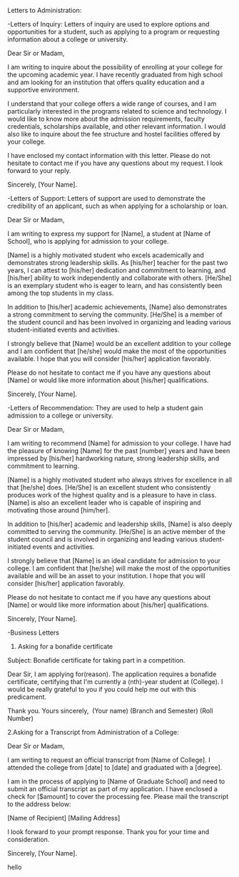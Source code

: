 Letters to Administration:

-Letters of Inquiry: Letters of inquiry are used to explore options and opportunities for a student, such as applying to a program or requesting information about a college or university.

Dear Sir or Madam, 

I am writing to inquire about the possibility of enrolling at your college for the upcoming academic year. I have recently graduated from high school and am looking for an institution that offers quality education and a supportive environment. 

I understand that your college offers a wide range of courses, and I am particularly interested in the programs related to science and technology. I would like to know more about the admission requirements, faculty credentials, scholarships available, and other relevant information. I would also like to inquire about the fee structure and hostel facilities offered by your college. 

I have enclosed my contact information with this letter. Please do not hesitate to contact me if you have any questions about my request. I look forward to your reply. 

Sincerely, 
[Your Name].

-Letters of Support: Letters of support are used to demonstrate the credibility of an applicant, such as when applying for a scholarship or loan.

Dear Sir or Madam, 

I am writing to express my support for [Name], a student at [Name of School], who is applying for admission to your college. 

[Name] is a highly motivated student who excels academically and demonstrates strong leadership skills. As [his/her] teacher for the past two years, I can attest to [his/her] dedication and commitment to learning, and [his/her] ability to work independently and collaborate with others. [He/She] is an exemplary student who is eager to learn, and has consistently been among the top students in my class. 

In addition to [his/her] academic achievements, [Name] also demonstrates a strong commitment to serving the community. [He/She] is a member of the student council and has been involved in organizing and leading various student-initiated events and activities. 

I strongly believe that [Name] would be an excellent addition to your college and I am confident that [he/she] would make the most of the opportunities available. I hope that you will consider [his/her] application favorably. 

Please do not hesitate to contact me if you have any questions about [Name] or would like more information about [his/her] qualifications. 

Sincerely, 
[Your Name].


-Letters of Recommendation: They are used to help a student gain admission to a college or university.

Dear Sir or Madam, 

I am writing to recommend [Name] for admission to your college. I have had the pleasure of knowing [Name] for the past [number] years and have been impressed by [his/her] hardworking nature, strong leadership skills, and commitment to learning. 

[Name] is a highly motivated student who always strives for excellence in all that [he/she] does. [He/She] is an excellent student who consistently produces work of the highest quality and is a pleasure to have in class. [Name] is also an excellent leader who is capable of inspiring and motivating those around [him/her]. 

In addition to [his/her] academic and leadership skills, [Name] is also deeply committed to serving the community. [He/She] is an active member of the student council and is involved in organizing and leading various student-initiated events and activities. 

I strongly believe that [Name] is an ideal candidate for admission to your college. I am confident that [he/she] will make the most of the opportunities available and will be an asset to your institution. I hope that you will consider [his/her] application favorably. 

Please do not hesitate to contact me if you have any questions about [Name] or would like more information about [his/her] qualifications. 

Sincerely, 
[Your Name].

-Business Letters
1. Asking for a bonafide certificate

Subject: Bonafide certificate for taking part in a competition.

Dear Sir, I am applying for(reason). The application requires a bonafide certificate, certifying that I'm currently a (nth)-year student at (College). I would be really grateful to you if you could help me out with this predicament.

Thank you.
Yours sincerely,
 (Your name)
(Branch and Semester)
(Roll Number)

2.Asking for a Transcript from Administration of a College:

Dear Sir or Madam, 

I am writing to request an official transcript from [Name of College]. I attended the college from [date] to [date] and graduated with a [degree]. 

I am in the process of applying to [Name of Graduate School] and need to submit an official transcript as part of my application. I have enclosed a check for [$amount] to cover the processing fee. 
Please mail the transcript to the address below: 

[Name of Recipient]
[Mailing Address]

I look forward to your prompt response. Thank you for your time and consideration. 

Sincerely, 
[Your Name].

hello
